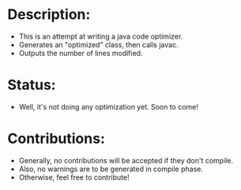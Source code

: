 Description:
============
 - This is an attempt at writing a java code optimizer.
 - Generates an "optimized" class, then calls javac.
 - Outputs the number of lines modified.

Status:
=======
 - Well, it's not doing any optimization yet. Soon to come!


Contributions:
==============
 - Generally, no contributions will be accepted if they don't compile.
 - Also, no warnings are to be generated in compile phase.
 - Otherwise, feel free to contribute!
